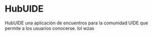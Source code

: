 # HubUIDE
HubUIDE una aplicación de encuentros para la comunidad UIDE que permite a los usuarios conocerse. lol
wzas